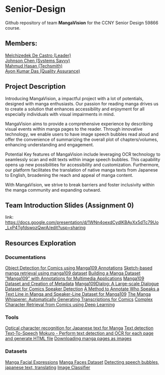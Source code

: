 # Senior-Design
Github repository of team **MangaVision** for the CCNY Senior Design 59866 course.
## Members:
[Melchizedek De Castro (Leader)](https://github.com/zehdi02)\
[Johnson Chen (Systems Savvy)](https://github.com/JohnsonChen22002)\
[Mahmud Hasan (Techsmith)](https://github.com/QuodFinis)\
[Ayon Kumar Das (Quality Assurance)](https://github.com/lastMinuteGuy)

## Project Description

Introducing MangaVision, a impactful project with a lot of potentials, designed with manga enthusiasts. Our passion for reading manga drives us to create a solution that enhances accessibility and enjoyment for all especially individuals with visual impairments in mind.

MangaVision aims to provide a comprehensive experience by describing visual events within manga pages to the reader. Through innovative technology, we enable users to have image speech bubbles read aloud and offer the convenience of summarizing the overall plot of chapters/volumes, enhancing understanding and engagement.

Potential Key features of MangaVision include leveraging OCR technology to seamlessly scan and edit texts within image speech bubbles. This capability opens up new possibilities for accessibility and customization. Furthermore, our platform facilitates the translation of native manga texts from Japanese to English, broadening the reach and appeal of manga content.

With MangaVision, we strive to break barriers and foster inclusivity within the manga community and expanding outward. 

## Team Introduction Slides (Assignment 0)
link: https://docs.google.com/presentation/d/1WNn4oexdCydlKBAyXx5dTc79Uo_LxP4TgfdswozQwrA/edit?usp=sharing

## Resources Exploration

### Documentations
[Object Detection for Comics using Manga109 Annotations](https://arxiv.org/pdf/1803.08670.pdf)
[Sketch-based manga retrieval using manga109 dataset](https://link.springer.com/content/pdf/10.1007/s11042-016-4020-z.pdf)
[Building a Manga Dataset ”Manga109” with Annotations for Multimedia Applications](https://arxiv.org/pdf/2005.04425.pdf)
[Manga109 Dataset and Creation of Metadata](https://dl.acm.org/doi/pdf/10.1145/3011549.3011551)
[Manga109Dialog: A Large-scale Dialogue Dataset for Comics Speaker Detection](https://arxiv.org/pdf/2306.17469.pdf)
[A Method to Annotate Who Speaks a Text Line in Manga and Speaker-Line Dataset for Manga109](https://dl.nkmr-lab.org/papers/403/paper.pdf)
[The Manga Whisperer: Automatically Generating Transcriptions for Comics](https://arxiv.org/pdf/2401.10224.pdf)
[Complex Character Retrieval from Comics using Deep Learning](https://www.ams.giti.waseda.ac.jp/data/pdf-files/2019_IEICE_GC_bs_04_018.pdf)

### Tools
[Optical character recognition for Japanese text for Manga](https://github.com/kha-white/manga-ocr)
[Text detection](https://github.com/dmMaze/comic-text-detector)
[Text-To-Speech](https://github.com/mozilla/TTS)
[Mokuro - Perform text detection and OCR for each page and generate HTML file](https://github.com/kha-white/mokuro)
[Downloading manga pages as images](https://github.com/manga-download/hakuneko)

### Datasets
[Manga Facial Expressions](https://www.kaggle.com/datasets/mertkkl/manga-facial-expressions)
[Manga Faces Dataset](https://www.kaggle.com/datasets/davidgamalielarcos/manga-faces-dataset)
[Detecting speech bubbles, japanese text, translating](https://www.kaggle.com/datasets/aasimsani/ampd-base)
[Image Classifier](https://www.kaggle.com/datasets/ibrahimserouis99/one-piece-image-classifier)
